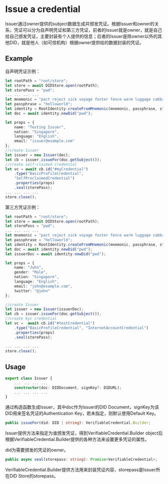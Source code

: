 # Issue a credential

Issuer通过owner提供的subject数据生成并颁发凭证。根据Issuer和owner的关系，凭证可以分为自声明凭证和第三方凭证，前者的Issuer就是owner，就是自己给自己颁发凭证，主要封装有个人提供的信息；后者的Issuer是除owner以外的其他DID，就是他人（如可信机构）根据owner提供给的数据封装的凭证。

## Example

自声明凭证示例：

```typescript
let rootPath = "root/store";
let store = await DIDStore.open(rootPath);
let storePass = "pwd";
... ... ... ...
let mnemonic = "pact reject sick voyage foster fence warm luggage cabbage any subject carbon";
let passphrase = "helloworld";
let identity = RootIdentity.createFromMnemonic(mnemonic, passphrase, store, "pwd");
let doc = await identity.newDid("pwd");

let props = {
	name: "Testing Issuer",
	nation: "Singapore",
	language: "English",
	email: "issuer@example.com"
};
//create Issuer
let issuer = new Issuer(doc);
let cb = issuer.issueFor(doc.getSubject());
//create self-claimed credential
let vc = await cb.id("#myCredential")
	.type("BasicProfileCredential",
	"SelfProclaimedCredential")
	.properties(props)
	.seal(storePass);
... ... ... ...
store.close();
```

第三方凭证示例：

```typescript
let rootPath = "root/store";
let store = await DIDStore.open(rootPath);
let storePass = "pwd";
... ... ... ...
let mnemonic = "pact reject sick voyage foster fence warm luggage cabbage any subject carbon";
let passphrase = "helloworld";
let identity = RootIdentity.createFromMnemonic(mnemonic, passphrase, store, "pwd");
let doc = await identity.newDid("pwd");
let issuerDoc = await identity.newDid("pwd");

let props = {
	name: "John",
	gender: "Male",
	nation: "Singapore",
	language: "English",
	email: "john@example.com",
	twitter: "@john"
};

//create Issuer
let issuer = new Issuer(issuerDoc);
let cb = issuer.issueFor(doc.getSubject());
//create kyc credential
let vc =  await cb.id("#testCredential")
	.type("BasicProfileCredential", "InternetAccountCredential")
	.properties(props)
	.seal(storePass);
	
... ... ... ...
store.close();
```

## Usage

```typescript
export class Issuer {
	... ... ... ...
	constructor(doc: DIDDocument, signKey?: DIDURL);
	... ... ... ...
}
```

通过构造函数生成Issuer，其中doc作为Issuer的DID Document，signKey为该DID用来签名凭证的Authentication Key，若未指定，则默认使用Default Key。

```typescript
public issueFor(did: DID | string): VerifiableCredential.Builder;
```

Issuer提供方法来指定为谁颁发凭证，得到VerifiableCredential.Builder object后根据VerifiableCredential.Builder提供的各种方法来设置更多凭证的属性。

did为需要颁发的凭证的owner。

```typescript
public async seal(storepass: string): Promise<VerifiableCredential>;
```

VerifiableCredential.Builder提供方法用来封装凭证内容，storepass是Issuer所在DID Store的storepass。
